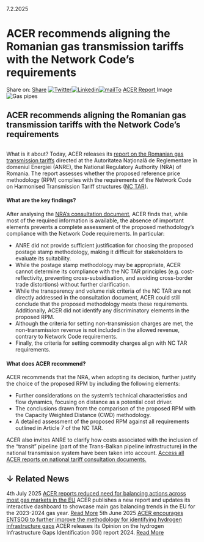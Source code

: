 7.2.2025
# ACER recommends aligning the Romanian gas transmission tariffs with the Network Code’s requirements
Share on: [Share](https://www.addtoany.com/share#url=https%3A%2F%2Fwww.acer.europa.eu%2Fnews%2Facer-recommends-aligning-romanian-gas-transmission-tariffs-network-codes-requirements&title=ACER%20recommends%20aligning%20the%20Romanian%20gas%20transmission%20tariffs%20with%20the%20Network%20Code%E2%80%99s%20requirements)
[![Twitter](https://www.acer.europa.eu/sites/default/files/bluesky.svg)](https://www.acer.europa.eu/#bluesky)[![Linkedin](https://www.acer.europa.eu/sites/default/files/linkedin.svg)](https://www.acer.europa.eu/#linkedin)[![mailTo](https://www.acer.europa.eu/sites/default/files/copy-url.png)](https://www.acer.europa.eu/#copy_link)
[ACER Report ](https://www.acer.europa.eu/sites/default/files/documents/Publications/ACER_Gas_Tariffs_Report_Romania_2025.pdf)
Image
![Gas pipes](https://www.acer.europa.eu/sites/default/files/styles/main_images_news_and_pages_little_/public/2025-02/GasTariffs_RO_2.jpg?itok=5My1na3h)
## ACER recommends aligning the Romanian gas transmission tariffs with the Network Code’s requirements
## 
What is it about?
Today, ACER releases its [report on the Romanian gas transmission tariffs](https://www.acer.europa.eu/sites/default/files/documents/Publications/ACER_Gas_Tariffs_Report_Romania_2025.pdf) directed at the Autoritatea Naţională de Reglementare în domeniul Energiei (ANRE), the National Regulatory Authority (NRA) of Romania.
The report assesses whether the proposed reference price methodology (RPM) complies with the requirements of the Network Code on Harmonised Transmission Tariff structures ([NC TAR](https://www.acer.europa.eu/gas/network-codes/tariffs)). 
#### **What are the key findings?**
After analysing the [NRA’s consultation document](https://anre.ro/wp-content/uploads/2024/10/Consultation-document-art.26-RegEU460-217-EN.zip), ACER finds that, while most of the required information is available, the absence of important elements prevents a complete assessment of the proposed methodology’s compliance with the Network Code requirements. In particular:
  * ANRE did not provide sufficient justification for choosing the proposed postage stamp methodology, making it difficult for stakeholders to evaluate its suitability.
  * While the postage stamp methodology may be appropriate, ACER cannot determine its compliance with the NC TAR principles (e.g. cost-reflectivity, preventing cross-subsidisation, and avoiding cross-border trade distortions) without further clarification.
  * While the transparency and volume risk criteria of the NC TAR are not directly addressed in the consultation document, ACER could still conclude that the proposed methodology meets these requirements. Additionally, ACER did not identify any discriminatory elements in the proposed RPM.
  * Although the criteria for setting non-transmission charges are met, the non-transmission revenue is not included in the allowed revenue, contrary to Network Code requirements.
  * Finally, the criteria for setting commodity charges align with NC TAR requirements.


#### **What does ACER recommend?**
ACER recommends that the NRA, when adopting its decision, further justify the choice of the proposed RPM by including the following elements:
  * Further considerations on the system’s technical characteristics and flow dynamics, focusing on distance as a potential cost driver.
  * The conclusions drawn from the comparison of the proposed RPM with the Capacity Weighted Distance (CWD) methodology.
  * A detailed assessment of the proposed RPM against all requirements outlined in Article 7 of the NC TAR.


ACER also invites ANRE to clarify how costs associated with the inclusion of the “transit” pipeline (part of the Trans-Balkan pipeline infrastructure) in the national transmission system have been taken into account.
[Access all ACER reports on national tariff consultation documents.](https://www.acer.europa.eu/gas/network-codes/tariffs/acer-reports-national-tariff-consultations/acer-analysis-national-tariff-consultation-documents)
## ↓ Related News
4th July 2025 
[ACER reports reduced need for balancing actions across most gas markets in the EU](https://www.acer.europa.eu/news/acer-reports-reduced-need-balancing-actions-across-most-gas-markets-eu)
ACER publishes a new report and updates its interactive dashboard to showcase main gas balancing trends in the EU for the 2023-2024 gas year. 
[Read More](https://www.acer.europa.eu/news/acer-reports-reduced-need-balancing-actions-across-most-gas-markets-eu)
5th June 2025 
[ACER encourages ENTSOG to further improve the methodology for identifying hydrogen infrastructure gaps](https://www.acer.europa.eu/news/acer-encourages-entsog-further-improve-methodology-identifying-hydrogen-infrastructure-gaps)
ACER releases its Opinion on the hydrogen Infrastructure Gaps Identification (IGI) report 2024. 
[Read More](https://www.acer.europa.eu/news/acer-encourages-entsog-further-improve-methodology-identifying-hydrogen-infrastructure-gaps)
[](https://www.acer.europa.eu/news/acer-recommends-aligning-romanian-gas-transmission-tariffs-network-codes-requirements)
